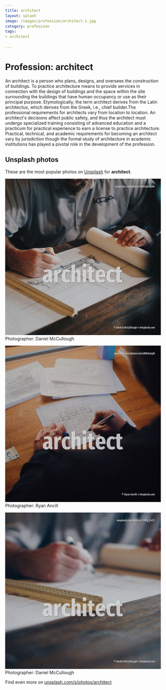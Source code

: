 ```yaml
---
title: architect
layout: splash
image: /images/profession/architect.1.jpg
category: profession
tags:
- architect

---
```

# Profession: architect

An architect is a person who plans, designs, and oversees the construction of buildings. To practice architecture means to provide services in connection with the design of buildings and  the space within the site surrounding the buildings that have human occupancy or use as their  principal purpose. Etymologically, the term architect derives from the Latin architectus, which derives from the  Greek, i.e., chief builder.The professional requirements for architects vary from location to  location. An architect's decisions affect public safety, and thus the architect must undergo specialized  training consisting of advanced education and a practicum  for practical experience to earn a  license to practice architecture. Practical, technical, and academic requirements for becoming an architect vary by jurisdiction  though the formal study of architecture in academic institutions has played a pivotal role in the  development of the profession. 

 
## Unsplash photos
These are the most popular photos on [Unsplash](https://unsplash.com) for **architect**.
 
![architect](/images/profession/architect.1.jpg)
Photographer:  Daniel McCullough
 
![architect](/images/profession/architect.2.jpg)
Photographer:  Ryan Ancill
 
![architect](/images/profession/architect.3.jpg)
Photographer:  Daniel McCullough
 
Find even more on [unsplash.com/s/photos/architect](https://unsplash.com/s/photos/architect)
 

